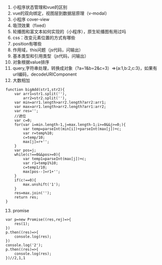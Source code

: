 1. 小程序状态管理和vue的区别
2. vue的双向绑定，视图层到数据层原理（v-modal）
3. 小程序 cover-view
4. 吸顶效果（fixed）
5. 轮播图和富文本如何实现的（小程序），原生轮播图有用过吗
6. css：改变元素位置的方式有哪些
7. position有哪些
8. 作用域，this问题（js代码，问输出）
9. 基本类型和引用类型（js代码，问输出）
10. 对象根据value排序
11. query,字符串处理，转换成对象（?a=1&b=2&c=3）=>{a:1,b:2,c:3}，如果有url编码，decodeURIComponent
12. 大数相加
```
function bigAdd(str1,str2){
    var arr1=str1.split(''),
        arr2=str2.split(''),
    var min=arr1.length>arr2.length?arr2:arr1;
    var max=arr1.length>arr2.length?arr1:arr2; 
    var res='';
    //进位
    var c=0;
    for(var i=min.length-1,j=max.length-1;i>=0&&j>=0;){
        var temp=parseInt(min[i])+parseInt(max[j])+c;
        var r=temp%10;
        c=temp/10;
        max[j]=r+'';
    }
    var pos=j;
    while(c!==0&&pos>=0){
        var temp1=parseInt(max[j])+c;
        var r1=temp1%10;
        c=temp1/10;
        max[pos--]=r1+'';
    }
    if(c!==0){
        max.unshift('1');
    }
    res=max.join('');
    return res;
}
```
13. promise
```
var p=new Promise((res,rej)=>{
    res(1);
})
p.then((res)=>{
    console.log(res);
})
console.log('2');
p.then((res)=>{
    console.log(res);
})//2,1,1
```

